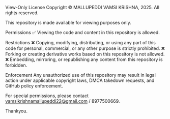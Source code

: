 View-Only License
Copyright © MALLUPEDDI VAMSI KRISHNA, 2025. All rights reserved.

This repository is made available for viewing purposes only.

Permissions
✅ Viewing the code and content in this repository is allowed.

Restrictions
❌ Copying, modifying, distributing, or using any part of this code for personal, commercial, or any other purpose is strictly prohibited.
❌ Forking or creating derivative works based on this repository is not allowed.
❌ Embedding, mirroring, or republishing any content from this repository is forbidden.

Enforcement
Any unauthorized use of this repository may result in legal action under applicable copyright laws, DMCA takedown requests, and GitHub policy enforcement.

For special permissions, please contact vamsikrishnamallupeddi22@gmail.com / 8977500669.

Thankyou.
